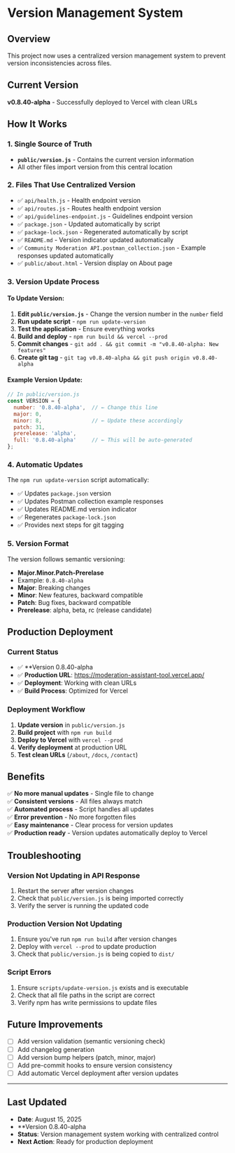 # Version Management System

## Overview

This project now uses a centralized version management system to prevent version inconsistencies across files.

## Current Version

**v0.8.40-alpha** - Successfully deployed to Vercel with clean URLs

## How It Works

### 1. Single Source of Truth
- **`public/version.js`** - Contains the current version information
- All other files import version from this central location

### 2. Files That Use Centralized Version
- ✅ `api/health.js` - Health endpoint version
- ✅ `api/routes.js` - Routes health endpoint version  
- ✅ `api/guidelines-endpoint.js` - Guidelines endpoint version
- ✅ `package.json` - Updated automatically by script
- ✅ `package-lock.json` - Regenerated automatically by script
- ✅ `README.md` - Version indicator updated automatically
- ✅ `Community Moderation API.postman_collection.json` - Example responses updated automatically
- ✅ `public/about.html` - Version display on About page

### 3. Version Update Process

#### To Update Version:
1. **Edit `public/version.js`** - Change the version number in the `number` field
2. **Run update script** - `npm run update-version`
3. **Test the application** - Ensure everything works
4. **Build and deploy** - `npm run build && vercel --prod`
5. **Commit changes** - `git add . && git commit -m "v0.8.40-alpha: New features"`
6. **Create git tag** - `git tag v0.8.40-alpha && git push origin v0.8.40-alpha`

#### Example Version Update:
```javascript
// In public/version.js
const VERSION = {
  number: '0.8.40-alpha',  // ← Change this line
  major: 0,
  minor: 8,                // ← Update these accordingly
  patch: 31,
  prerelease: 'alpha',
  full: '0.8.40-alpha'     // ← This will be auto-generated
};
```

### 4. Automatic Updates

The `npm run update-version` script automatically:
- ✅ Updates `package.json` version
- ✅ Updates Postman collection example responses
- ✅ Updates README.md version indicator
- ✅ Regenerates `package-lock.json`
- ✅ Provides next steps for git tagging

### 5. Version Format

The version follows semantic versioning:
- **Major.Minor.Patch-Prerelase**
- Example: `0.8.40-alpha`
- **Major**: Breaking changes
- **Minor**: New features, backward compatible
- **Patch**: Bug fixes, backward compatible
- **Prerelease**: alpha, beta, rc (release candidate)

## Production Deployment

### Current Status
- ✅ **Version 0.8.40-alpha
- ✅ **Production URL**: https://moderation-assistant-tool.vercel.app/
- ✅ **Deployment**: Working with clean URLs
- ✅ **Build Process**: Optimized for Vercel

### Deployment Workflow
1. **Update version** in `public/version.js`
2. **Build project** with `npm run build`
3. **Deploy to Vercel** with `vercel --prod`
4. **Verify deployment** at production URL
5. **Test clean URLs** (`/about`, `/docs`, `/contact`)

## Benefits

✅ **No more manual updates** - Single file to change  
✅ **Consistent versions** - All files always match  
✅ **Automated process** - Script handles all updates  
✅ **Error prevention** - No more forgotten files  
✅ **Easy maintenance** - Clear process for version updates  
✅ **Production ready** - Version updates automatically deploy to Vercel

## Troubleshooting

### Version Not Updating in API Response
1. Restart the server after version changes
2. Check that `public/version.js` is being imported correctly
3. Verify the server is running the updated code

### Production Version Not Updating
1. Ensure you've run `npm run build` after version changes
2. Deploy with `vercel --prod` to update production
3. Check that `public/version.js` is being copied to `dist/`

### Script Errors
1. Ensure `scripts/update-version.js` exists and is executable
2. Check that all file paths in the script are correct
3. Verify npm has write permissions to update files

## Future Improvements

- [ ] Add version validation (semantic versioning check)
- [ ] Add changelog generation
- [ ] Add version bump helpers (patch, minor, major)
- [ ] Add pre-commit hooks to ensure version consistency
- [ ] Add automatic Vercel deployment after version updates

---

## Last Updated
- **Date**: August 15, 2025
- **Version 0.8.40-alpha
- **Status**: Version management system working with centralized control
- **Next Action**: Ready for production deployment 